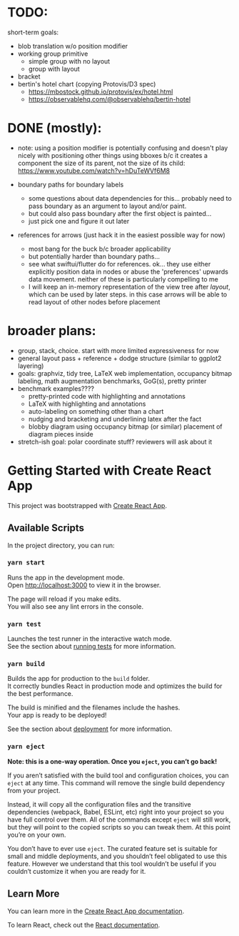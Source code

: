 # TODO:

short-term goals:
- blob translation w/o position modifier
- working group primitive
  - simple group with no layout
  - group with layout
- bracket
- bertin's hotel chart (copying Protovis/D3 spec)
  - https://mbostock.github.io/protovis/ex/hotel.html
  - https://observablehq.com/@observablehq/bertin-hotel

# DONE (mostly):

- note: using a position modifier is potentially confusing and doesn't play nicely with positioning
  other things using bboxes b/c it creates a component the size of its parent, not the size of its
  child: https://www.youtube.com/watch?v=hDuTeWVf6M8

- boundary paths for boundary labels
  - some questions about data dependencies for this... probably need to pass boundary as an argument
    to layout and/or paint.
  - but could also pass boundary after the first object is painted...
  - just pick one and figure it out later
- references for arrows (just hack it in the easiest possible way for now)
  - most bang for the buck b/c broader applicability
  - but potentially harder than boundary paths...
  - see what swiftui/flutter do for references. ok... they use either explicitly position data in
    nodes or abuse the 'preferences' upwards data movement. neither of these is particularly
    compelling to me
  - I will keep an in-memory representation of the view tree after _layout_, which can be used by
    later steps. in this case arrows will be able to read layout of other nodes before placement

# broader plans:
- group, stack, choice. start with more limited expressiveness for now
- general layout pass + reference + dodge structure (similar to ggplot2 layering)
- goals: graphviz, tidy tree, LaTeX web implementation, occupancy bitmap labeling, math augmentation
  benchmarks, GoG(s), pretty printer
- benchmark examples????
  - pretty-printed code with highlighting and annotations
  - LaTeX with highlighting and annotations
  - auto-labeling on something other than a chart
  - nudging and bracketing and underlining latex after the fact
  - blobby diagram using occupancy bitmap (or similar) placement of diagram pieces inside
- stretch-ish goal: polar coordinate stuff? reviewers will ask about it

# Getting Started with Create React App

This project was bootstrapped with [Create React App](https://github.com/facebook/create-react-app).

## Available Scripts

In the project directory, you can run:

### `yarn start`

Runs the app in the development mode.\
Open [http://localhost:3000](http://localhost:3000) to view it in the browser.

The page will reload if you make edits.\
You will also see any lint errors in the console.

### `yarn test`

Launches the test runner in the interactive watch mode.\
See the section about [running tests](https://facebook.github.io/create-react-app/docs/running-tests) for more information.

### `yarn build`

Builds the app for production to the `build` folder.\
It correctly bundles React in production mode and optimizes the build for the best performance.

The build is minified and the filenames include the hashes.\
Your app is ready to be deployed!

See the section about [deployment](https://facebook.github.io/create-react-app/docs/deployment) for more information.

### `yarn eject`

**Note: this is a one-way operation. Once you `eject`, you can’t go back!**

If you aren’t satisfied with the build tool and configuration choices, you can `eject` at any time. This command will remove the single build dependency from your project.

Instead, it will copy all the configuration files and the transitive dependencies (webpack, Babel, ESLint, etc) right into your project so you have full control over them. All of the commands except `eject` will still work, but they will point to the copied scripts so you can tweak them. At this point you’re on your own.

You don’t have to ever use `eject`. The curated feature set is suitable for small and middle deployments, and you shouldn’t feel obligated to use this feature. However we understand that this tool wouldn’t be useful if you couldn’t customize it when you are ready for it.

## Learn More

You can learn more in the [Create React App documentation](https://facebook.github.io/create-react-app/docs/getting-started).

To learn React, check out the [React documentation](https://reactjs.org/).
